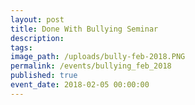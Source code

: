 ```yaml
---
layout: post
title: Done With Bullying Seminar
description:
tags:
image_path: /uploads/bully-feb-2018.PNG
permalink: /events/bullying_feb_2018
published: true
event_date: 2018-02-05 00:00:00
---
```



